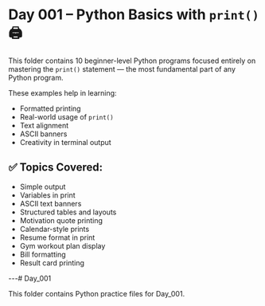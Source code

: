 # Day 001 – Python Basics with `print()` 🖨️

This folder contains 10 beginner-level Python programs focused entirely on mastering the `print()` statement — the most fundamental part of any Python program.

These examples help in learning:
- Formatted printing
- Real-world usage of `print()`
- Text alignment
- ASCII banners
- Creativity in terminal output

## ✅ Topics Covered:
- Simple output
- Variables in print
- ASCII text banners
- Structured tables and layouts
- Motivation quote printing
- Calendar-style prints
- Resume format in print
- Gym workout plan display
- Bill formatting
- Result card printing

---# Day_001

This folder contains Python practice files for Day_001.
